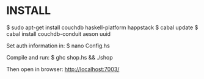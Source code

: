# INSTALL
  
  $ sudo apt-get install couchdb haskell-platform happstack
  $ cabal update
  $ cabal install couchdb-conduit aeson uuid

Set auth information in:
  $ nano Config.hs

Compile and run:
  $ ghc shop.hs && ./shop

Then open in browser:
<http://localhost:7003/>
